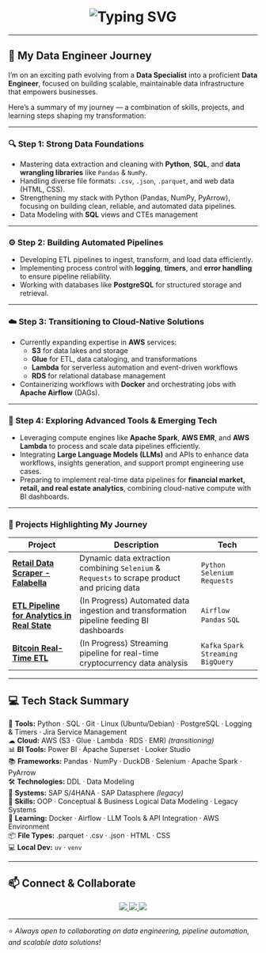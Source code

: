 <h1 align="center">
  <img src="https://readme-typing-svg.herokuapp.com?font=Fira+Code&weight=500&size=28&duration=3000&pause=1000&color=00F5D4&center=true&vCenter=true&width=650&lines=Hi+%F0%9F%91%8B+I'm+Andoni+Lagos;Data+Specialist+%E2%86%92+Data+Engineer;Data+Engineering+%7C+Web+Scraping+%7C+Automation" alt="Typing SVG" />
</h1>

---

## 🚀 My Data Engineer Journey

I’m on an exciting path evolving from a **Data Specialist** into a proficient **Data Engineer**, focused on building scalable, maintainable data infrastructure that empowers businesses.

Here’s a summary of my journey — a combination of skills, projects, and learning steps shaping my transformation:

---

### 🔍 Step 1: Strong Data Foundations  
- Mastering data extraction and cleaning with **Python**, **SQL**, and **data wrangling libraries** like `Pandas` & `NumPy`.  
- Handling diverse file formats: `.csv`, `.json`, `.parquet`, and web data (HTML, CSS).  
- Strengthening my stack with Python (Pandas, NumPy, PyArrow), focusing on building clean, reliable, and automated data pipelines.
- Data Modeling with **SQL** views and CTEs management
---

### ⚙️ Step 2: Building Automated Pipelines  
- Developing ETL pipelines to ingest, transform, and load data efficiently.  
- Implementing process control with **logging**, **timers**, and **error handling** to ensure pipeline reliability.  
- Working with databases like **PostgreSQL** for structured storage and retrieval.

---

### ☁️ Step 3: Transitioning to Cloud-Native Solutions  
- Currently expanding expertise in **AWS** services:  
  - **S3** for data lakes and storage  
  - **Glue** for ETL, data cataloging, and transformations  
  - **Lambda** for serverless automation and event-driven workflows  
  - **RDS** for relational database management  
- Containerizing workflows with **Docker** and orchestrating jobs with **Apache Airflow** (DAGs).  

---

### 🔮 Step 4: Exploring Advanced Tools & Emerging Tech  
- Leveraging compute engines like **Apache Spark**, **AWS EMR**, and **AWS Lambda** to process and scale data pipelines efficiently.  
- Integrating **Large Language Models (LLMs)** and APIs to enhance data workflows, insights generation, and support prompt engineering use cases.  
- Preparing to implement real-time data pipelines for **financial market, retail, and real estate analytics**, combining cloud-native compute with BI dashboards.  


---

### 📂 Projects Highlighting My Journey  

| Project | Description | Tech |
|---------|-------------|------|
| [**Retail Data Scraper - Falabella**](#) | Dynamic data extraction combining `Selenium` & `Requests` to scrape product and pricing data | `Python` `Selenium` `Requests` |
| [**ETL Pipeline for Analytics in Real State**](#) | (In Progress) Automated data ingestion and transformation pipeline feeding BI dashboards | `Airflow` `Pandas` `SQL` |
| [**Bitcoin Real-Time ETL**](#) | (In Progress) Streaming pipeline for real-time cryptocurrency data analysis | `Kafka` `Spark Streaming` `BigQuery` |

---

## 💻 Tech Stack Summary  

🔧 **Tools:** Python · SQL · Git · Linux (Ubuntu/Debian) · PostgreSQL · Logging & Timers · Jira Service Management  
☁ **Cloud:** AWS (S3 · Glue · Lambda · RDS · EMR) *(transitioning)*  
📊 **BI Tools:** Power BI · Apache Superset · Looker Studio  
📚 **Frameworks:** Pandas · NumPy · DuckDB · Selenium · Apache Spark · PyArrow  
🛠 **Technologies:** DDL · Data Modeling  
🏢 **Systems:** SAP S/4HANA · SAP Datasphere *(legacy)*  
🧠 **Skills:** OOP · Conceptual & Business Logical Data Modeling · Legacy Systems  
🌱 **Learning:** Docker · Airflow · LLM Tools & API Integration · AWS Environment  
📦 **File Types:** .parquet · .csv · .json · HTML · CSS  
💻 **Local Dev:** `uv` · `venv`  

---

## 📫 Connect & Collaborate

<p align="center">
  <a href="https://www.linkedin.com/in/andoni-lagos/" target="_blank">
    <img src="https://img.shields.io/badge/LinkedIn-0A66C2?style=for-the-badge&logo=linkedin&logoColor=white"/>
  </a>
  <a href="https://github.com/AndoniData" target="_blank">
    <img src="https://img.shields.io/badge/GitHub-181717?style=for-the-badge&logo=github&logoColor=white"/>
  </a>
  <a href="#" target="_blank">
    <img src="https://img.shields.io/badge/Portfolio-000000?style=for-the-badge&logo=About.me&logoColor=white"/>
  </a>
</p>

---

⭐ _Always open to collaborating on data engineering, pipeline automation, and scalable data solutions!_

<!---
AndoniData/AndoniData is a ✨ special ✨ repository because its `README.md` (this file) appears on your GitHub profile.
You can click the Preview link to take a look at your changes.
--->
